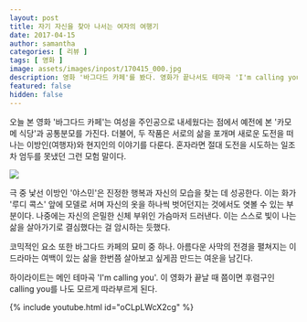 ```yaml
---
layout: post
title: 자기 자신을 찾아 나서는 여자의 여행기
date: 2017-04-15
author: samantha
categories: [ 리뷰 ]
tags: [ 영화 ]
image: assets/images/inpost/170415_000.jpg
description: 영화 '바그다드 카페'를 봤다. 영화가 끝나서도 테마곡 'I'm calling you'는 계속 귓가를 멤돈다.
featured: false
hidden: false
---
```


오늘 본 영화 '바그다드 카페'는 여성을 주인공으로 내세웠다는 점에서 예전에 본 '카모메 식당'과 공통분모를 가진다. 더불어, 두  작품은 서로의 삶을 포개며 새로운 도전을 떠나는 이방인(여행자)와 현지인의 이야기를 다룬다. 혼자라면 절대 도전을 시도하는 일조차 엄두를 못냈던 그런 모험 말이다.

![](https://github.com/samantha-writer/samantha-writer.github.io/blob/master/assets/images/inpost/170415_001.jpg?raw=true)

극 중 낯선 이방인 '야스민'은 진정한 행복과 자신의 모습을 찾는 데 성공한다. 이는 화가 '루디 콕스' 앞에 모델로 서며 자신의 옷을 하나씩 벗어던지는 것에서도 엿볼 수 있는 부분이다. 나중에는 자신의 은밀한 신체 부위인 가슴마저 드러낸다. 이는 스스로 빛이 나는 삶을 살아가기로 결심했다는 걸 암시하는 듯했다.

코믹적인 요소 또한 바그다드 카페의 묘미 중 하나. 아름다운 사막의 전경을 펼쳐지는 이 드라마는 여백이 있는 삶을 한번쯤 살아보고 싶게끔 만드는 여운을 남긴다.

하이라이트는 메인 테마곡 'I'm calling you'. 이 영화가 끝날 때 쯤이면 후렴구인 calling you를 나도 모르게 따라부르게 된다.

{% include youtube.html id="oCLpLWcX2cg" %}
